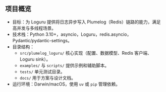## 项目概览
- 目标：为 Loguru 提供将日志异步写入 Plumelog（Redis）链路的能力，满足高并发与多线程场景。
- 技术栈：Python 3.10+，asyncio，Loguru，redis.asyncio，Pydantic/pydantic-settings。
- 目录结构：
  - `src/plumelog_loguru/` 核心实现（配置、数据模型、Redis 客户端、Loguru sink）。
  - `examples/` 与 `scripts/` 提供示例和辅助脚本。
  - `tests/` 单元测试目录。
  - `docs/` 用于方案与设计文档。
- 运行环境：Darwin/macOS，使用 `uv` 或 `pip` 管理依赖。